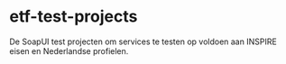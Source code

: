 # etf-test-projects
De SoapUI test projecten om services te testen op voldoen aan INSPIRE eisen en Nederlandse profielen.
